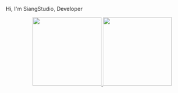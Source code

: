 Hi, I'm SiangStudio, Developer
<div align="center">
  <a href="https://github.com/siangstudiogit">
  <img height="180em" src="https://github-readme-stats.vercel.app/api?username=SiangStudioGit&show_icons=true&theme=dracula&include_all_commits=true&count_private=true"/>
  <img height="180em" src="https://github-readme-stats.vercel.app/api/top-langs/?username=siangstudiogit&layout=compact&langs_count=7&theme=dracula"/>
</div>
